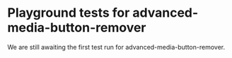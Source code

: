 # Playground tests for advanced-media-button-remover
We are still awaiting the first test run for advanced-media-button-remover.
